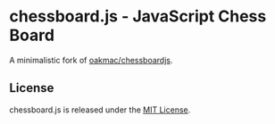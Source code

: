 chessboard.js - JavaScript Chess Board
==================================================
A minimalistic fork of [oakmac/chessboardjs](https://github.com/oakmac/chessboardjs).

License
--------------------------------------
chessboard.js is released under the [MIT License](LICENSE).
